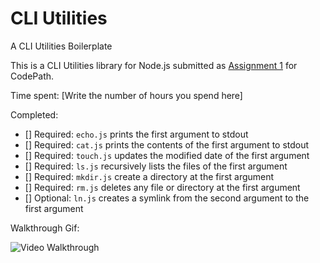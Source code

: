 # CLI Utilities

A CLI Utilities Boilerplate

This is a CLI Utilities library for Node.js submitted as [Assignment 1](http://courses.codepath.com/courses/nodejs_fast_track/unit/1#!assignment) for CodePath.

Time spent: [Write the number of hours you spend here]

Completed:

* [] Required: `echo.js` prints the first argument to stdout
* [] Required: `cat.js` prints the contents of the first argument to stdout
* [] Required: `touch.js` updates the modified date of the first argument
* [] Required: `ls.js` recursively lists the files of the first argument
* [] Required: `mkdir.js` create a directory at the first argument
* [] Required: `rm.js` deletes any file or directory at the first argument 
* [] Optional: `ln.js` creates a symlink from the second argument to the first argument

Walkthrough Gif:

![Video Walkthrough](http://i.imgur.com/PSrDpOY.gif)
